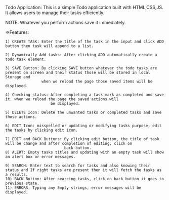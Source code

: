 Todo Application: 
This is a simple Todo application built with HTML,CSS,JS. It allows users to manage their tasks efficiently.

 NOTE: Whatever you perform actions save it immediately.
 
=>Features:
    
    1) CREATE TASK: Enter the title of the task in the input and click ADD button then task will append to a list.

    2) Dynamically Add tasks: After clicking ADD automatically create a todo task element.

    3) SAVE Button: By clicking SAVE button whatever the todo tasks are present on screen and their status those will be stored in local Storage and
                    when we reload the page those saved items will be displayed.
                
    4) Checking status: After completing a task mark as completed and save it. when we reload the page the saved actions will
                        be displayed.

    5) DELETE Icon: Delete the unwanted tasks or completed tasks and save those actions.

    6) EDIT Icon: misspelled or updating or modifying tasks purpose, edit the tasks by clicking edit icon.

    7) EDIT and BACK Buttons: By clicking edit button, the title of task will be change and after completion of editing, click on 
                              back button.
    8) ALERT: Empty tasks titles and updating with an empty task will show an alert box or error messages.

    9) SEARCH: Enter text to search for tasks and also knowing their status and If right tasks are present then it will fetch the tasks as a results.
    10) BACK Button: After searcing tasks, click on back button it goes to previous state.
    11) ERRORS: Typing any Empty strings, error messages will be displayed. 

    
